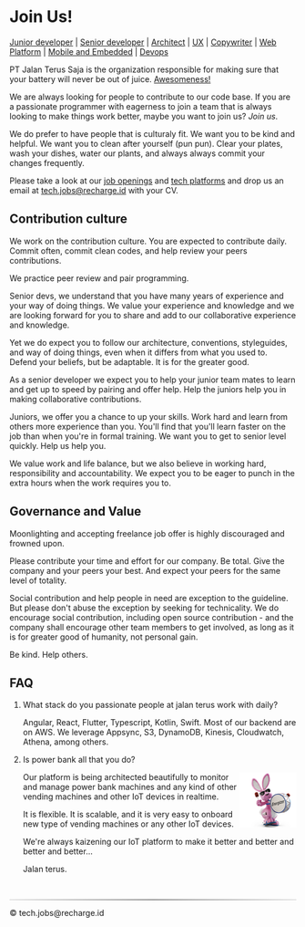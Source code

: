 # Join Us!

[Junior developer](./openings.md#junior-developers)
| [Senior developer](./openings.md#senior-developers)
| [Architect](./openings.md#software-architect)
| [UX](./openings.md#user-experience-designer)
| [Copywriter](./openings.md#copywriter)
| [Web Platform](./technology.md#web-platform)
| [Mobile and Embedded](./techmology.md#mobile-and-embedded-platform)
| [Devops](./technology.md#aws-serverless-devops)

PT Jalan Terus Saja is the organization responsible for making sure that your
battery will never be out of juice. [Awesomeness!](https://recharge.id)

We are always looking for people to contribute to our code base. If you are
a passionate programmer with eagerness to join a team that is always looking
to make things work better, maybe you want to join us? _Join us_.

We do prefer to have people that is culturaly fit. We want you to be kind and
helpful. We want you to clean after yourself (pun pun). Clear your plates,
wash your dishes, water our plants, and always always commit your changes frequently.

Please take a look at our [job openings](openings.md) and
[tech platforms](technology.md) and drop us an email at
tech.jobs@recharge.id with your CV.

## Contribution culture

We work on the contribution culture. You are expected to contribute daily.
Commit often, commit clean codes, and help review your peers contributions.

We practice peer review and pair programming.

Senior devs, we understand that you have many years of experience and your
way of doing things. We value your experience and knowledge and we are looking
forward for you to share and add to our collaborative experience and knowledge.

Yet we do expect you to follow our architecture, conventions, styleguides,
and way of doing things, even when it differs from what you used to.
Defend your beliefs, but be adaptable. It is for the greater good.

As a senior developer we expect you to help your junior team mates to
learn and get up to speed by pairing and offer help. Help the juniors
help you in making collaborative contributions.

Juniors, we offer you a chance to up your skills. Work hard and learn
from others more experience than you. You'll find that you'll learn faster on
the job than when you're in formal training. We want you to get to senior level
quickly. Help us help you.

We value work and life balance, but we also believe in working hard,
responsibility and accountability. We expect you to be eager to punch in
the extra hours when the work requires you to.

## Governance and Value

Moonlighting and accepting freelance job offer is highly discouraged
and frowned upon.

Please contribute your time and effort for our company. Be total.
Give the company and your peers your best. And expect your peers for the same
level of totality.

Social contribution and help people in need are exception to the guideline. But
please don't abuse the exception by seeking for technicality. We do encourage
social contribution, including open source contribution - and the company
shall encourage other team members to get involved, as long as it is for greater
good of humanity, not personal gain.

Be kind. Help others.

## FAQ

1. What stack do you passionate people at jalan terus work with daily?

   Angular, React, Flutter, Typescript, Kotlin, Swift. Most of our
   backend are on AWS. We leverage Appsync, S3, DynamoDB, Kinesis,
   Cloudwatch, Athena, among others.

1. Is power bank all that you do?

      <img src="keepgoing.png" align="right">
      Our platform is being architected beautifully to monitor and manage
      power bank machines and any kind of other vending machines and other
      IoT devices in realtime.

   It is flexible. It is scalable, and it is very easy to onboard new type
   of vending machines or any other IoT devices.

   We're always kaizening our IoT platform to make it better and better and better and better...

   Jalan terus.

</br>
<hr style="border: 0; height: 1px; background: #333;
    background-image: linear-gradient(to right, #ccc, #333, #ccc);"></hr>
© tech.jobs@recharge.id
